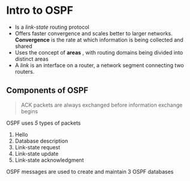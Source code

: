 # Intro to OSPF
- Is a *link-state* routing protocol
- Offers faster convergence and scales better to larger networks. **Convergence** is the rate at which information is being collected and shared
- Uses the concept of **areas** , with routing domains being divided into distinct areas
- A *link*  is an interface on a router, a network segment connecting two routers.

## Components of OSPF
> ACK packets are always exchanged before information exchange begins

OSPF uses *5*  types of packets
1. Hello
2. Database description
3. Link-state request
4. Link-state update
5. Link-state acknowledgment

OSPF messages are used to create and maintain 3 OSPF databases